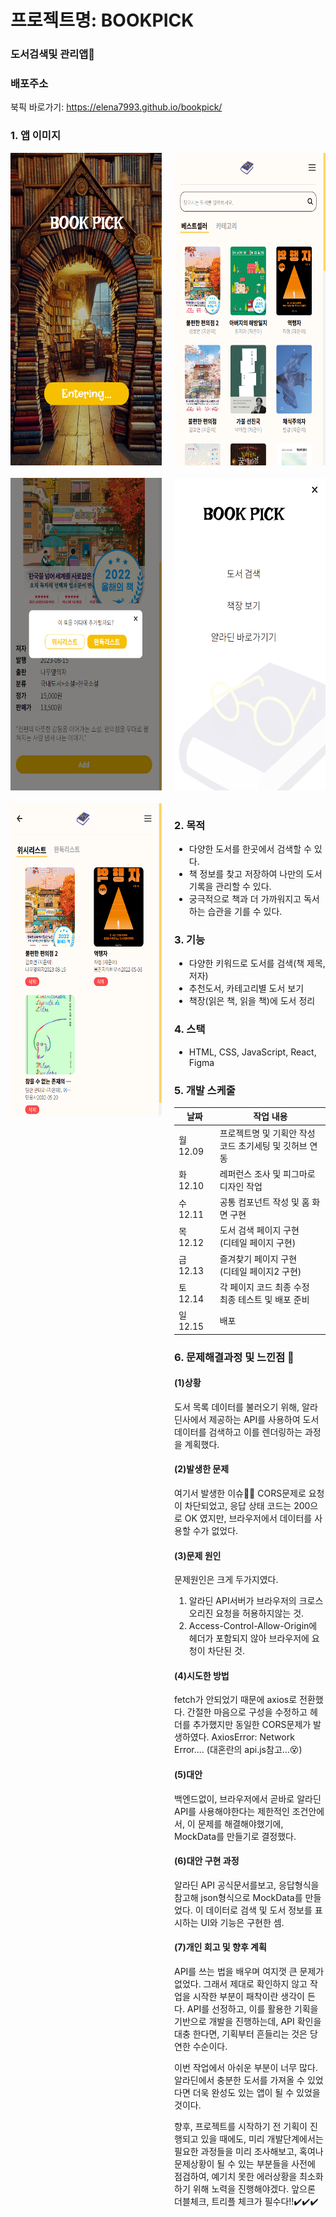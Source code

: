 # 프로젝트명: BOOKPICK

### 도서검색및 관리앱👀

### 배포주소

북픽 바로가기: <https://elena7993.github.io/bookpick/>

### 1. 앱 이미지

<div style="display: grid; grid-template-columns: repeat(2, 1fr); gap: 20px;">
<img src="./public/images/bookpick_home.png" alt="홈화면" width="300" height="500">
<img src="./public/images/bookpick_main.png" alt="메인인화면" width="300" height="500">
<img src="./public/images/bookpick_add.png" alt="추가화면" width="300" height="500">
<img src="./public/images/bookpick_menu.png" alt="메뉴화면" width="300" height="500">
<img src="./public/images/bookpick_shelf.png" alt="책장화면" width="300" height="500">

<div>

<p style="margin: 20px 0;"></p>

### 2. 목적

- 다양한 도서를 한곳에서 검색할 수 있다.
- 책 정보를 찾고 저장하여 나만의 도서기록을 관리할 수 있다.
- 궁극적으로 책과 더 가까워지고 독서하는 습관을 기를 수 있다.

### 3. 기능

- 다양한 키워드로 도서를 검색(책 제목, 저자)
- 추천도서, 카테고리별 도서 보기
- 책장(읽은 책, 읽을 책)에 도서 정리

### 4. 스택

- HTML, CSS, JavaScript, React, Figma

### 5. 개발 스케줄

| 날짜     | 작업 내용                                                 |
| -------- | --------------------------------------------------------- |
| 월 12.09 | 프로젝트명 및 기획안 작성<br>코드 초기세팅 및 깃허브 연동 |
| 화 12.10 | 레퍼런스 조사 및 피그마로 디자인 작업                     |
| 수 12.11 | 공통 컴포넌트 작성 및 홈 화면 구현                        |
| 목 12.12 | 도서 검색 페이지 구현<br>(디테일 페이지 구현)             |
| 금 12.13 | 즐겨찾기 페이지 구현<br>(디테일 페이지2 구현)             |
| 토 12.14 | 각 페이지 코드 최종 수정<br>최종 테스트 및 배포 준비      |
| 일 12.15 | 배포                                                      |

### 6. 문제해결과정 및 느낀점 📍

#### (1)상황

도서 목록 데이터를 불러오기 위해, 알라딘사에서 제공하는 API를 사용하여 도서데이터를 검색하고 이를 렌더링하는 과정을 계획했다.

#### (2)발생한 문제

여기서 발생한 이슈😶‍🌫️ CORS문제로 요청이 차단되었고, 응답 상태 코드는 200으로 OK 였지만, 브라우저에서 데이터를 사용할 수가 없었다.

#### (3)문제 원인

문제원인은 크게 두가지였다.

1. 알라딘 API서버가 브라우저의 크로스 오리진 요청을 허용하지않는 것.
2. Access-Control-Allow-Origin에 헤더가 포함되지 않아 브라우저에 요청이 차단된 것.

#### (4)시도한 방법

fetch가 안되었기 때문에 axios로 전환했다. 간절한 마음으로 구성을 수정하고 헤더를 추가했지만 동일한 CORS문제가 발생하였다.
AxiosError: Network Error....
(대혼란의 api.js참고...😵)

#### (5)대안

백엔드없이, 브라우저에서 곧바로 알라딘 API를 사용해야한다는 제한적인 조건안에서, 이 문제를 해결해야했기에, MockData를 만들기로 결정했다.

#### (6)대안 구현 과정

알라딘 API 공식문서를보고, 응답형식을 참고해 json형식으로 MockData를 만들었다. 이 데이터로 검색 및 도서 정보를 표시하는 UI와 기능은 구현한 셈.

#### (7)개인 회고 및 향후 계획

API를 쓰는 법을 배우며 여지껏 큰 문제가 없었다. 그래서 제대로 확인하지 않고 작업을 시작한 부분이 패착이란 생각이 든다. API를 선정하고, 이를 활용한 기획을 기반으로 개발을 진행하는데, API 확인을 대충 한다면, 기획부터 흔들리는 것은 당연한 수순이다.

이번 작업에서 아쉬운 부분이 너무 많다. 알라딘에서 충분한 도서를 가져올 수 있었다면 더욱 완성도 있는 앱이 될 수 있었을 것이다.

향후, 프로젝트를 시작하기 전 기획이 진행되고 있을 때에도, 미리 개발단계에서는 필요한 과정들을 미리 조사해보고, 혹여나 문제상황이 될 수 있는 부분들을 사전에 점검하여, 예기치 못한 에러상황을 최소화하기 위해 노력을 진행해야겠다.
앞으론 더블체크, 트리플 체크가 필수다!!✔️✔️✔️
